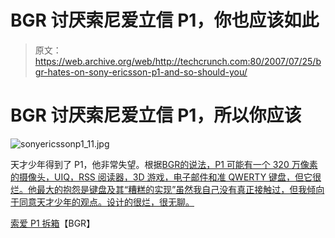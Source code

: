 # BGR 讨厌索尼爱立信 P1，你也应该如此

> 原文：<https://web.archive.org/web/http://techcrunch.com:80/2007/07/25/bgr-hates-on-sony-ericsson-p1-and-so-should-you/>

# BGR 讨厌索尼爱立信 P1，所以你应该

![sonyericssonp1_11.jpg](img/fd5241330483ad86b77ac8887a2672f7.png)

天才少年得到了 P1，他非常失望。根据[BGR的说法，P1 可能有一个 320 万像素的摄像头，UIQ，RSS 阅读器，3D 游戏，电子邮件和准 QWERTY 键盘，但它很烂。他最大的抱怨是键盘及其“糟糕的实现”虽然我自己没有真正接触过，但我倾向于同意天才少年的观点。设计的很烂，很无聊。](https://web.archive.org/web/20201022183021/https://crunchbase.com/product/bgr)

[索爱 P1 拆箱](https://web.archive.org/web/20201022183021/http://www.boygeniusreport.com/2007/07/25/sony-ericsson-p1-unboxing/)【BGR】